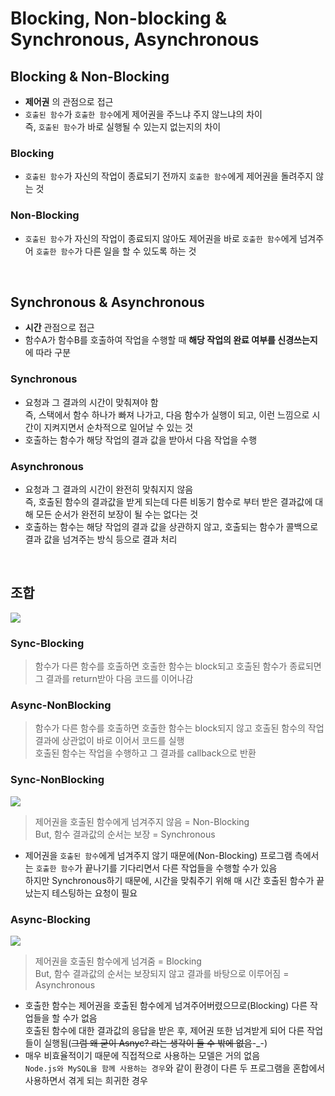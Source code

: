 # Blocking, Non-blocking & Synchronous, Asynchronous
## Blocking & Non-Blocking
- __제어권__ 의 관점으로 접근
- ```호출된 함수```가 ```호출한 함수```에게 제어권을 주느냐 주지 않느냐의 차이  
즉, ```호출된 함수```가 바로 실행될 수 있는지 없는지의 차이  

### Blocking
- ```호출된 함수```가 자신의 작업이 종료되기 전까지 ```호출한 함수```에게 제어권을 돌려주지 않는 것

### Non-Blocking
- ```호출된 함수```가 자신의 작업이 종료되지 않아도 제어권을 바로 ```호출한 함수```에게 넘겨주어 ```호출한 함수```가 다른 일을 할 수 있도록 하는 것

<br>

## Synchronous & Asynchronous
- __시간__ 관점으로 접근
- 함수A가 함수B를 호출하여 작업을 수행할 때 __해당 작업의 완료 여부를 신경쓰는지__ 에 따라 구분

### Synchronous
- 요청과 그 결과의 시간이 맞춰져야 함  
즉, 스택에서 함수 하나가 빠져 나가고, 다음 함수가 실행이 되고, 이런 느낌으로 시간이 지켜지면서 순차적으로 일어날 수 있는 것  
- 호출하는 함수가 해당 작업의 결과 값을 받아서 다음 작업을 수행

### Asynchronous
- 요청과 그 결과의 시간이 완전히 맞춰지지 않음  
즉, 호출된 함수의 결과값을 받게 되는데 다른 비동기 함수로 부터 받은 결과값에 대해 모든 순서가 완전히 보장이 될 수는 없다는 것  
- 호출하는 함수는 해당 작업의 결과 값을 상관하지 않고, 호출되는 함수가 콜백으로 결과 값을 넘겨주는 방식 등으로 결과 처리

<br>

## 조합
![](https://velog.velcdn.com/images/imeyh/post/5ed4476b-9688-4b26-a0cb-f45e38986170/image.png)
### Sync-Blocking
> 함수가 다른 함수를 호출하면 호출한 함수는 block되고 호출된 함수가 종료되면 그 결과를 return받아 다음 코드를 이어나감

### Async-NonBlocking
>함수가 다른 함수를 호출하면 호출한 함수는 block되지 않고 호출된 함수의 작업 결과에 상관없이 바로 이어서 코드를 실행  
호출된 함수는 작업을 수행하고 그 결과를 callback으로 반환  

### Sync-NonBlocking
![](https://velog.velcdn.com/images/imeyh/post/ea431611-6d40-4533-abb9-6eabbe81f27a/image.png)
>제어권을 호출된 함수에게 넘겨주지 않음 = Non-Blocking  
But, 함수 결과값의 순서는 보장 = Synchronous  

- 제어권을 ```호출된 함수```에게 넘겨주지 않기 때문에(Non-Blocking) 프로그램 측에서는 ```호출한 함수```가 끝나기를 기다리면서 다른 작업들을 수행할 수가 있음  
하지만 Synchronous하기 때문에, 시간을 맞춰주기 위해 매 시간 호출된 함수가 끝났는지 테스팅하는 요청이 필요  

### Async-Blocking
![](https://velog.velcdn.com/images/imeyh/post/cc4b52cd-838e-471c-b400-861ea41f5ce0/image.png)
>제어권을 호출된 함수에게 넘겨줌 = Blocking  
But, 함수 결과값의 순서는 보장되지 않고 결과를 바탕으로 이루어짐 = Asynchronous  

- 호출한 함수는 제어권을 호출된 함수에게 넘겨주어버렸으므로(Blocking) 다른 작업들을 할 수가 없음  
호출된 함수에 대한 결과값의 응답을 받은 후, 제어권 또한 넘겨받게 되어 다른 작업들이 실행됨(~~그럼 왜 굳이 Asnyc? 라는 생각이 들 수 밖에 없음~~-_-)  
- 매우 비효율적이기 때문에 직접적으로 사용하는 모델은 거의 없음  
 ```Node.js와 MySQL을 함께 사용하는 경우```와 같이 환경이 다른 두 프로그램을 혼합에서 사용하면서 겪게 되는 희귀한 경우  

